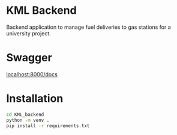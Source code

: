 # KML Backend 
Backend application to manage fuel deliveries to gas stations for a university project.

# Swagger
[localhost:8000/docs](localhost:8000/docs)

# Installation
```bash
cd KML_backend
python -m venv .
pip install -r requirements.txt
```
